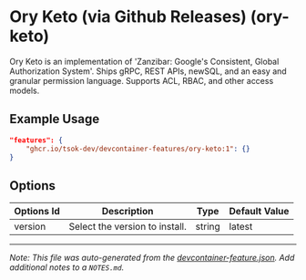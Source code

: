 
# Ory Keto (via Github Releases) (ory-keto)

Ory Keto is an implementation of 'Zanzibar: Google's Consistent, Global Authorization System'. Ships gRPC, REST APIs, newSQL, and an easy and granular permission language. Supports ACL, RBAC, and other access models.

## Example Usage

```json
"features": {
    "ghcr.io/tsok-dev/devcontainer-features/ory-keto:1": {}
}
```

## Options

| Options Id | Description | Type | Default Value |
|-----|-----|-----|-----|
| version | Select the version to install. | string | latest |



---

_Note: This file was auto-generated from the [devcontainer-feature.json](https://github.com/tsok-dev/devcontainer-features/blob/main/src/ory-keto/devcontainer-feature.json).  Add additional notes to a `NOTES.md`._
